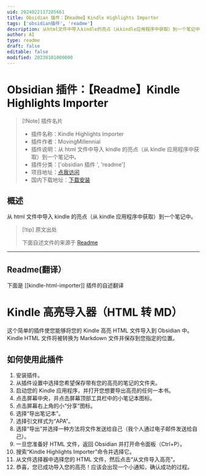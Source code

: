 ```yaml
---
uid: 2024022117285661
title: Obsidian 插件：【Readme】Kindle Highlights Importer
tags: ['obsidian插件', 'readme']
description: 从html文件中导入kindle的亮点（从kindle应用程序中获取）到一个笔记中。
author: AI
type: readme
draft: false
editable: false
modified: 20230101000000
---
```


# Obsidian 插件：【Readme】Kindle Highlights Importer

> [!Note] 插件名片
> - 插件名称：Kindle Highlights Importer
> - 插件作者：MovingMillennial
> - 插件说明：从 html 文件中导入 kindle 的亮点（从 kindle 应用程序中获取）到一个笔记中。
> - 插件分类：['obsidian 插件 ', 'readme']
> - 项目地址：[点我访问](https://github.com/l2xu/kindle_html_importer)
> - 国内下载地址：[下载安装](https://pkmer.cn/products/plugin/pluginMarket/?kindle-html-importer)

## 概述

从 html 文件中导入 kindle 的亮点（从 kindle 应用程序中获取）到一个笔记中。

> [!tip] 原文出处
>
>下面自述文件的来源于 [Readme](https://ghproxy.net/https://raw.githubusercontent.com/l2xu/kindle_html_importer/master/README.md)
>

---

## Readme(翻译）

下面是 [[kindle-html-importer]] 插件的自述翻译

# Kindle 高亮导入器（HTML 转 MD）

这个简单的插件使您能够将您的 Kindle 高亮 HTML 文件导入到 Obsidian 中。Kindle HTML 文件将被转换为 Markdown 文件并保存到您指定的位置。

## 如何使用此插件

1. 安装插件。
2. 从插件设置中选择您希望保存带有您的高亮的笔记的文件夹。
3. 启动您的 Kindle 应用程序，并打开您想要导出高亮的任何一本书。
4. 点击屏幕中央，并点击屏幕顶部工具栏中的小笔记本图标。
5. 点击屏幕右上角的小“分享”图标。
6. 选择“导出笔记本”。
7. 选择引文样式为“APA”。
8. 选择“导出”并选择一种方法将文件发送给自己（我个人通过电子邮件发送给自己）。
9. 一旦您准备好 HTML 文件，返回 Obsidian 并打开命令面板（Ctrl+P）。
10. 搜索“Kindle Highlights Importer”命令并选择它。
11. 从文件选择器中选择您的 HTML 文件，然后点击“从文件导入高亮”。
12. 恭喜，您已成功导入您的高亮！应该会出现一个小通知，确认成功的过程。




